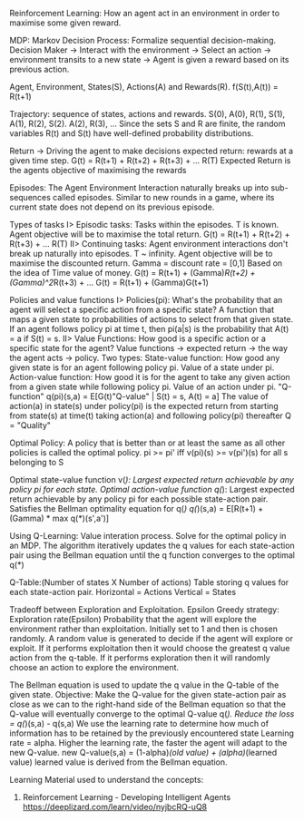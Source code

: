 Reinforcement Learning: How an agent act in an environment in order to maximise some given reward.

MDP: Markov Decision Process: Formalize sequential decision-making.
Decision Maker -> Interact with the environment -> Select an action -> environment transits to a new state
-> Agent is given a reward based on its previous action.

Agent, Environment, States(S), Actions(A) and Rewards(R).
f(S(t),A(t)) = R(t+1)

Trajectory: sequence of states, actions and rewards.
S(0), A(0), R(1), S(1), A(1), R(2), S(2). A(2), R(3), ...
Since the sets S and R are finite, the random variables R(t) and S(t) have well-defined probability distributions.

Return -> Driving the agent to make decisions
expected return: rewards at a given time step.
G(t) = R(t+1) + R(t+2) + R(t+3) + ... R(T)
Expected Return is the agents objective of maximising the rewards

Episodes: The Agent Environment Interaction naturally breaks up into sub-sequences called episodes.
Similar to new rounds in a game, where its current state does not depend on its previous episode.

Types of tasks
I> Episodic tasks: Tasks within the episodes.
T is known.
Agent objective will be to maximise the total return.
G(t) = R(t+1) + R(t+2) + R(t+3) + ... R(T)
II> Continuing tasks: Agent environment interactions don't break up naturally into episodes.
  T ~ infinity.
  Agent objective will be to maximise the discounted return.
  Gamma = discount rate = [0,1]
  Based on the idea of Time value of money.
  G(t) = R(t+1) + (Gamma)*R(t+2) + (Gamma)^2*R(t+3) + ...
  G(t) = R(t+1) + (Gamma)G(t+1)

Policies and value functions
I> Policies(pi): What's the probability that an agent will select a specific action from a specific state?
A function that maps a given state to probabilities of actions to select from that given state.
If an agent follows policy pi at time t, then pi(a|s) is the probability that A(t) = a if S(t) = s.
II> Value Functions: How good is a specific action or a specific state for the agent?
Value functions -> expected return -> the way the agent acts -> policy.
Two types:
  State-value function:
      How good any given state is for an agent following policy pi.
      Value of a state under pi.
  Action-value function:
      How good it is for the agent to take any given action from a given state while following policy pi.
      Value of an action under pi.
      "Q-function" q(pi)(s,a) = E[G(t)"Q-value" | S(t) = s, A(t) = a]
          The value of action(a) in state(s) under policy(pi) is the expected return from starting from state(s) at
          time(t) taking action(a) and following policy(pi) thereafter
      Q = "Quality"

Optimal Policy: A policy that is better than or at least the same as all other policies is called the optimal policy.
pi >= pi' iff v(pi)(s) >= v(pi')(s) for all s belonging to S

Optimal state-value function v(*):
  Largest expected return achievable by any policy pi for each state.
Optimal action-value function q(*):
  Largest expected return achievable by any policy pi for each possible state-action pair.
  Satisfies the Bellman optimality equation for q(*)
  q(*)(s,a) = E[R(t+1) + (Gamma) * max q(*)(s',a')]

Using Q-Learning:
Value interation process.
Solve for the optimal policy in an MDP.
  The algorithm iteratively updates the q values for each state-action pair using the Bellman equation until the
  q function converges to the optimal q(*)

Q-Table:(Number of states X Number of actions)
  Table storing q values for each state-action pair.
  Horizontal = Actions
  Vertical = States

Tradeoff between Exploration and Exploitation.
  Epsilon Greedy strategy:
      Exploration rate(Epsilon) Probability that the agent will explore the environment rather than exploitation.
      Initially set to 1 and then is chosen randomly.
      A random value is generated to decide if the agent will explore or exploit. If it performs exploitation then
          it would choose the greatest q value action from the q-table. If it performs exploration then it will
          randomly choose an action to explore the environment.

The Bellman equation is used to update the q value in the Q-table of the given state.
  Objective: Make the Q-value for the given state-action pair as close as we can to the right-hand side of the
  Bellman equation so that the Q-value will eventually converge to the optimal Q-value q(*).
      Reduce the loss = q(*)(s,a) - q(s,a)
  We use the learning rate to determine how much of information has to be retained by the previously encountered state
  Learning rate = alpha. Higher the learning rate, the faster the agent will adapt to the new Q-value.
  new Q-value(s,a) = (1-alpha)*(old value) + (alpha)*(learned value)
      learned value is derived from the Bellman equation.


Learning Material used to understand the concepts:
1. Reinforcement Learning - Developing Intelligent Agents https://deeplizard.com/learn/video/nyjbcRQ-uQ8
